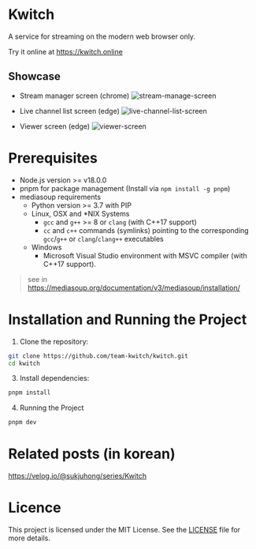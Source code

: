 # Kwitch
A service for streaming on the modern web browser only.

Try it online at https://kwitch.online

## Showcase
- Stream manager screen (chrome)
  ![stream-manage-screen](https://github.com/user-attachments/assets/57bfa474-caa4-4c49-8237-308a4d876f8b)

- Live channel list screen (edge)
  ![live-channel-list-screen](https://github.com/user-attachments/assets/e050ed3c-82f5-4e80-a1fc-bb23548b5189)

- Viewer screen (edge)
  ![viewer-screen](https://github.com/user-attachments/assets/3a539008-387f-4ade-857e-368d252d9fe8)

# Prerequisites
- Node.js version >= v18.0.0
- pnpm for package management (Install via `npm install -g pnpm`)
- mediasoup requirements
  - Python version >= 3.7 with PIP
  - Linux, OSX and *NIX Systems
    - `gcc` and `g++` >= 8 or `clang` (with C++17 support)
    - `cc` and `c++` commands (symlinks) pointing to the corresponding `gcc`/`g++` or `clang`/`clang++` executables
  - Windows
    - Microsoft Visual Studio environment with MSVC compiler (with C++17 support).

> see in https://mediasoup.org/documentation/v3/mediasoup/installation/

# Installation and Running the Project
1. Clone the repository:
```bash
git clone https://github.com/team-kwitch/kwitch.git
cd kwitch
```

3. Install dependencies:
```bash
pnpm install
```

4. Running the Project
```bash
pnpm dev
```

# Related posts (in korean)
https://velog.io/@sukjuhong/series/Kwitch

# Licence
This project is licensed under the MIT License. See the [LICENSE](./LICENCE) file for more details.
